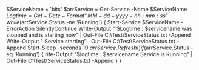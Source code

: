 $ServiceName = 'bits' 
$arrService = Get-Service -Name $ServiceName
$Logtime = Get-Date -Format “MM-dd-yyyy-hh:mm:ss” 
while ($arrService.Status -ne 'Running') {
Start-Service $ServiceName -ErrorAction SilentlyContinue
Write-Output " $Logtime :  $servicename was stopped and is starting now"   | Out-File C:\Test\ServiceStatus.txt -Append
Write-Output " Service starting" | Out-File C:\Test\ServiceStatus.txt -Append
Start-Sleep -seconds 10
$arrService.Refresh()
if ($arrService.Status -eq 'Running')
{
rite-Output "$logtime : $servicename Service is Running" | Out-File C:\Test\ServiceStatus.txt -Append
} 
}
